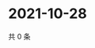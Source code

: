 # 2021-10-28

共 0 条

<!-- BEGIN -->
<!-- 最后更新时间 Thu Oct 28 2021 09:56:50 GMT+0800 (China Standard Time) -->

<!-- END -->
